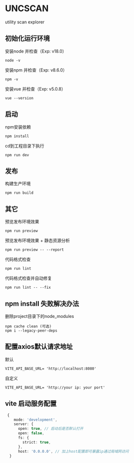 # UNCSCAN

utility scan explorer

## 初始化运行环境

安装node 并检查（Exp: v18.0）

``` shell
node -v
```

安装npm 并检查（Exp: v8.6.0）

``` shell
npm -v
```

安装vue 并检查（Exp: v5.0.8）

``` shell
vue --version
```
## 启动
npm安装依赖

``` shell
npm install
```
cd到工程目录下执行

``` shell
npm run dev
```

## 发布
构建生产环境
``` shell
npm run build
```

## 其它
预览发布环境效果

``` shell
npm run preview
```
预览发布环境效果 + 静态资源分析

``` shell
npm run preview -- --report
```
代码格式检查

``` shell
npm run lint
```
代码格式检查并自动修复

``` shell
npm run lint -- --fix
```
## npm install 失败解决办法
删除project目录下的node_modules
``` shell
npm cache clean (可选)
npm i --legacy-peer-deps
```

## 配置axios默认请求地址
默认
``` dotenv
VITE_API_BASE_URL= 'http://localhost:8080'
```
自定义
``` dotenv
VITE_API_BASE_URL= 'http://your ip: your port'
``` 

## vite 启动服务配置
``` typescript
 {
    mode: 'development',
    server: {
      open: true, // 启动后是否默认打开
      open: false,
      fs: {
        strict: true,
      },
      host: '0.0.0.0', // 加上host配置即可暴露ip通过局域网访问
  }
```


